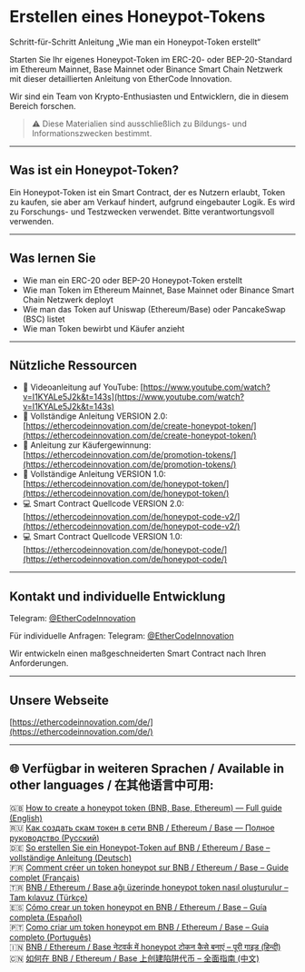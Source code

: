 # Erstellen eines Honeypot-Tokens  
Schritt-für-Schritt Anleitung „Wie man ein Honeypot-Token erstellt“

Starten Sie Ihr eigenes Honeypot-Token im ERC-20- oder BEP-20-Standard im Ethereum Mainnet, Base Mainnet oder Binance Smart Chain Netzwerk mit dieser detaillierten Anleitung von EtherCode Innovation.

Wir sind ein Team von Krypto-Enthusiasten und Entwicklern, die in diesem Bereich forschen.

> ⚠️ Diese Materialien sind ausschließlich zu Bildungs- und Informationszwecken bestimmt.

---

## Was ist ein Honeypot-Token?

Ein Honeypot-Token ist ein Smart Contract, der es Nutzern erlaubt, Token zu kaufen, sie aber am Verkauf hindert, aufgrund eingebauter Logik. Es wird zu Forschungs- und Testzwecken verwendet. Bitte verantwortungsvoll verwenden.

---

## Was lernen Sie

- Wie man ein ERC-20 oder BEP-20 Honeypot-Token erstellt  
- Wie man Token im Ethereum Mainnet, Base Mainnet oder Binance Smart Chain Netzwerk deployt  
- Wie man das Token auf Uniswap (Ethereum/Base) oder PancakeSwap (BSC) listet  
- Wie man Token bewirbt und Käufer anzieht

---

## Nützliche Ressourcen

- 🎥 Videoanleitung auf YouTube: [https://www.youtube.com/watch?v=I1KYALe5J2k&t=143s](https://www.youtube.com/watch?v=I1KYALe5J2k&t=143s)  
- 📄 Vollständige Anleitung VERSION 2.0: [https://ethercodeinnovation.com/de/create-honeypot-token/](https://ethercodeinnovation.com/de/create-honeypot-token/)  
- 📄 Anleitung zur Käufergewinnung: [https://ethercodeinnovation.com/de/promotion-tokens/](https://ethercodeinnovation.com/de/promotion-tokens/)  
- 📄 Vollständige Anleitung VERSION 1.0: [https://ethercodeinnovation.com/de/honeypot-token/](https://ethercodeinnovation.com/de/honeypot-token/)  
- 💻 Smart Contract Quellcode VERSION 2.0: [https://ethercodeinnovation.com/de/honeypot-code-v2/](https://ethercodeinnovation.com/de/honeypot-code-v2/)  
- 💻 Smart Contract Quellcode VERSION 1.0: [https://ethercodeinnovation.com/de/honeypot-code/](https://ethercodeinnovation.com/de/honeypot-code/)

---

## Kontakt und individuelle Entwicklung

Telegram: [@EtherCodeInnovation](https://t.me/EtherCodeInnovation)

Für individuelle Anfragen: Telegram: [@EtherCodeInnovation](https://t.me/EtherCodeInnovation)

Wir entwickeln einen maßgeschneiderten Smart Contract nach Ihren Anforderungen.

---

## Unsere Webseite

[https://ethercodeinnovation.com/de/](https://ethercodeinnovation.com/de/)

---

## 🌐 Verfügbar in weiteren Sprachen / Available in other languages / 在其他语言中可用:

🇬🇧 [How to create a honeypot token (BNB, Base, Ethereum) — Full guide (English)](./README.md)  
🇷🇺 [Как создать скам токен в сети BNB / Ethereum / Base — Полное руководство (Русский)](./README-ru.md)  
🇩🇪 [So erstellen Sie ein Honeypot-Token auf BNB / Ethereum / Base – vollständige Anleitung (Deutsch)](./README-de.md)  
🇫🇷 [Comment créer un token honeypot sur BNB / Ethereum / Base – Guide complet (Français)](./README-fr.md)  
🇹🇷 [BNB / Ethereum / Base ağı üzerinde honeypot token nasıl oluşturulur – Tam kılavuz (Türkçe)](./README-tr.md)  
🇪🇸 [Cómo crear un token honeypot en BNB / Ethereum / Base – Guía completa (Español)](./README-es.md)  
🇵🇹 [Como criar um token honeypot em BNB / Ethereum / Base – Guia completo (Português)](./README-pt.md)  
🇮🇳 [BNB / Ethereum / Base नेटवर्क में honeypot टोकन कैसे बनाएं – पूरी गाइड (हिन्दी)](./README-hi.md)  
🇨🇳 [如何在 BNB / Ethereum / Base 上创建陷阱代币 – 全面指南 (中文)](./README-zh.md)
